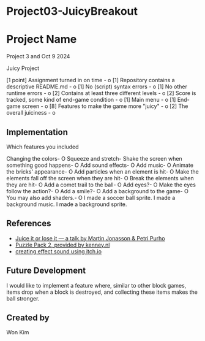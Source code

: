 # Project03-JuicyBreakout

# Project Name
Project 3 and Oct 9 2024

Juicy Project

[1 point] Assignment turned in on time - o
[1] Repository contains a descriptive README.md - o
[1] No (script) syntax errors - o
[1] No other runtime errors - o
[2] Contains at least three different levels - o
[2] Score is tracked, some kind of end-game condition - o
[1] Main menu - o
[1] End-game screen - o
[8] Features to make the game more "juicy" - o
[2] The overall juiciness - o

## Implementation
Which features you included

Changing the colors- O
Squeeze and stretch-
Shake the screen when something good happens- O
Add sound effects- O
Add music- O
Animate the bricks' appearance- O
Add particles when an element is hit- O
Make the elements fall off the screen when they are hit- O
Break the elements when they are hit- O
Add a comet trail to the ball- O
Add eyes?- O
Make the eyes follow the action?- O
Add a smile?- O
Add a background to the game- O
You may also add shaders.- O
I made a soccer ball sprite.
I made a background music.
I made a background sprite.


## References
 * [Juice it or lose it — a talk by Martin Jonasson & Petri Purho](https://www.youtube.com/watch?v=Fy0aCDmgnxg)
 * [Puzzle Pack 2, provided by kenney.nl](https://kenney.nl/assets/puzzle-pack-2)
 * [creating effect sound using itch.io](https://sfbgames.itch.io/chiptone)

## Future Development
I would like to implement a feature where, similar to other block games, items drop when a block is destroyed, and collecting these items makes the ball stronger.

## Created by
Won Kim